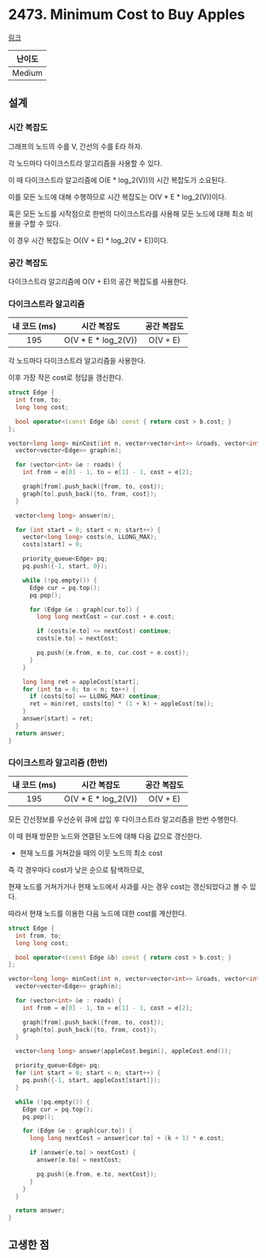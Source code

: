 # 2473. Minimum Cost to Buy Apples

[링크](https://leetcode.com/problems/minimum-cost-to-buy-apples/description/)

| 난이도 |
| :----: |
| Medium |

## 설계

### 시간 복잡도

그래프의 노드의 수를 V, 간선의 수를 E라 하자.

각 노드마다 다이크스트라 알고리즘을 사용할 수 있다.

이 때 다이크스트라 알고리즘에 O(E * log_2(V))의 시간 복잡도가 소요된다.

이를 모든 노드에 대해 수행하므로 시간 복잡도는 O(V * E * log_2(V))이다.

혹은 모든 노드를 시작점으로 한번의 다이크스트라를 사용해 모든 노드에 대해 최소 비용을 구할 수 있다.

이 경우 시간 복잡도는 O((V + E) * log_2(V + E))이다.

### 공간 복잡도

다이크스트라 알고리즘에 O(V + E)의 공간 복잡도를 사용한다.

### 다이크스트라 알고리즘

| 내 코드 (ms) |     시간 복잡도     | 공간 복잡도 |
| :----------: | :-----------------: | :---------: |
|     195      | O(V * E * log_2(V)) |  O(V + E)   |

각 노드마다 다이크스트라 알고리즘을 사용한다.

이후 가장 작은 cost로 정답을 갱신한다.

```cpp
struct Edge {
  int from, to;
  long long cost;

  bool operator<(const Edge &b) const { return cost > b.cost; }
};

vector<long long> minCost(int n, vector<vector<int>> &roads, vector<int> &appleCost, int k) {
  vector<vector<Edge>> graph(n);

  for (vector<int> &e : roads) {
    int from = e[0] - 1, to = e[1] - 1, cost = e[2];

    graph[from].push_back({from, to, cost});
    graph[to].push_back({to, from, cost});
  }

  vector<long long> answer(n);

  for (int start = 0; start < n; start++) {
    vector<long long> costs(n, LLONG_MAX);
    costs[start] = 0;

    priority_queue<Edge> pq;
    pq.push({-1, start, 0});

    while (!pq.empty()) {
      Edge cur = pq.top();
      pq.pop();

      for (Edge &e : graph[cur.to]) {
        long long nextCost = cur.cost + e.cost;

        if (costs[e.to] <= nextCost) continue;
        costs[e.to] = nextCost;

        pq.push({e.from, e.to, cur.cost + e.cost});
      }
    }

    long long ret = appleCost[start];
    for (int to = 0; to < n; to++) {
      if (costs[to] == LLONG_MAX) continue;
      ret = min(ret, costs[to] * (1 + k) + appleCost[to]);
    }
    answer[start] = ret;
  }
  return answer;
}
```

### 다이크스트라 알고리즘 (한번)

| 내 코드 (ms) |     시간 복잡도     | 공간 복잡도 |
| :----------: | :-----------------: | :---------: |
|     195      | O(V * E * log_2(V)) |  O(V + E)   |

모든 간선정보를 우선순위 큐에 삽입 후 다이크스트라 알고리즘을 한번 수행한다.

이 때 현재 방문한 노드와 연결된 노드에 대해 다음 값으로 갱신한다.

- 현재 노드를 거쳐갔을 때의 이웃 노드의 최소 cost

즉 각 경우마다 cost가 낮은 순으로 탐색하므로,

현재 노드를 거쳐가거나 현재 노드에서 사과를 사는 경우 cost는 갱신되었다고 볼 수 있다.

따라서 현재 노드를 이용한 다음 노드에 대한 cost를 계산한다.

```cpp
struct Edge {
  int from, to;
  long long cost;

  bool operator<(const Edge &b) const { return cost > b.cost; }
};

vector<long long> minCost(int n, vector<vector<int>> &roads, vector<int> &appleCost, int k) {
  vector<vector<Edge>> graph(n);

  for (vector<int> &e : roads) {
    int from = e[0] - 1, to = e[1] - 1, cost = e[2];

    graph[from].push_back({from, to, cost});
    graph[to].push_back({to, from, cost});
  }

  vector<long long> answer(appleCost.begin(), appleCost.end());

  priority_queue<Edge> pq;
  for (int start = 0; start < n; start++) {
    pq.push({-1, start, appleCost[start]});
  }

  while (!pq.empty()) {
    Edge cur = pq.top();
    pq.pop();

    for (Edge &e : graph[cur.to]) {
      long long nextCost = answer[cur.to] + (k + 1) * e.cost;

      if (answer[e.to] > nextCost) {
        answer[e.to] = nextCost;

        pq.push({e.from, e.to, nextCost});
      }
    }
  }

  return answer;
}
```

## 고생한 점
